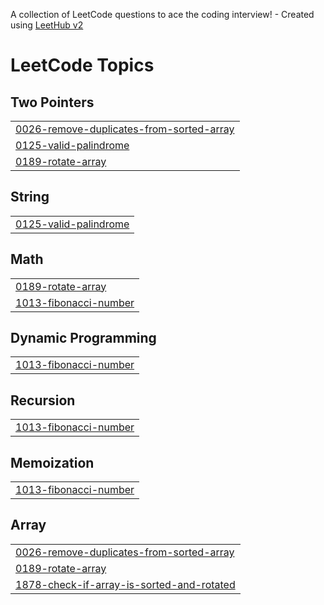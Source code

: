 A collection of LeetCode questions to ace the coding interview! - Created using [LeetHub v2](https://github.com/arunbhardwaj/LeetHub-2.0)
<!---LeetCode Topics Start-->
# LeetCode Topics
## Two Pointers
|  |
| ------- |
| [0026-remove-duplicates-from-sorted-array](https://github.com/Murali3824/DSA-leetcode/tree/master/0026-remove-duplicates-from-sorted-array) |
| [0125-valid-palindrome](https://github.com/Murali3824/DSA-leetcode/tree/master/0125-valid-palindrome) |
| [0189-rotate-array](https://github.com/Murali3824/DSA-leetcode/tree/master/0189-rotate-array) |
## String
|  |
| ------- |
| [0125-valid-palindrome](https://github.com/Murali3824/DSA-leetcode/tree/master/0125-valid-palindrome) |
## Math
|  |
| ------- |
| [0189-rotate-array](https://github.com/Murali3824/DSA-leetcode/tree/master/0189-rotate-array) |
| [1013-fibonacci-number](https://github.com/Murali3824/DSA-leetcode/tree/master/1013-fibonacci-number) |
## Dynamic Programming
|  |
| ------- |
| [1013-fibonacci-number](https://github.com/Murali3824/DSA-leetcode/tree/master/1013-fibonacci-number) |
## Recursion
|  |
| ------- |
| [1013-fibonacci-number](https://github.com/Murali3824/DSA-leetcode/tree/master/1013-fibonacci-number) |
## Memoization
|  |
| ------- |
| [1013-fibonacci-number](https://github.com/Murali3824/DSA-leetcode/tree/master/1013-fibonacci-number) |
## Array
|  |
| ------- |
| [0026-remove-duplicates-from-sorted-array](https://github.com/Murali3824/DSA-leetcode/tree/master/0026-remove-duplicates-from-sorted-array) |
| [0189-rotate-array](https://github.com/Murali3824/DSA-leetcode/tree/master/0189-rotate-array) |
| [1878-check-if-array-is-sorted-and-rotated](https://github.com/Murali3824/DSA-leetcode/tree/master/1878-check-if-array-is-sorted-and-rotated) |
<!---LeetCode Topics End-->